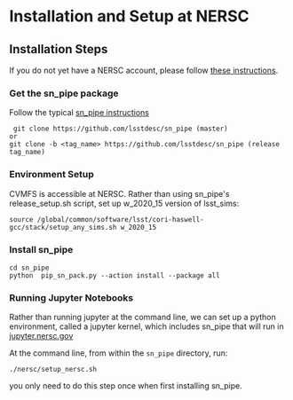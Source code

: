 # Installation and Setup at NERSC

## Installation Steps

If you do not yet have a NERSC account, please follow [these instructions](https://confluence.slac.stanford.edu/display/LSSTDESC/Getting+a+NERSC+Computing+Account).

### Get the sn_pipe package

Follow the typical [sn_pipe instructions](https://github.com/LSSTDESC/sn_pipe#getting-the-package-from-github)

```
 git clone https://github.com/lsstdesc/sn_pipe (master)
or
git clone -b <tag_name> https://github.com/lsstdesc/sn_pipe (release tag_name)
```
### Environment Setup

CVMFS is accessible at NERSC.  Rather than using sn_pipe's release_setup.sh script, set up w_2020_15 version of lsst_sims:

`source /global/common/software/lsst/cori-haswell-gcc/stack/setup_any_sims.sh w_2020_15`

### Install sn_pipe

```
cd sn_pipe
python  pip_sn_pack.py --action install --package all
```

### Running Jupyter Notebooks

Rather than running jupyter at the command line, we can set up a python environment, called a jupyter kernel, which includes sn_pipe that will run in [jupyter.nersc.gov](jupyter.nersc.gov)

At the command line, from within the `sn_pipe` directory, run:

`./nersc/setup_nersc.sh`

you only need to do this step once when first installing sn_pipe.

